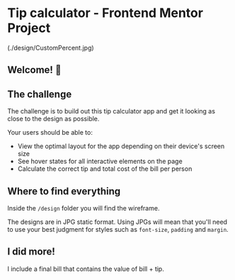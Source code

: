 # Tip calculator - Frontend Mentor Project

(./design/CustomPercent.jpg)

## Welcome! 👋

## The challenge

The challenge is to build out this tip calculator app and get it looking as close to the design as possible.

Your users should be able to:

- View the optimal layout for the app depending on their device's screen size
- See hover states for all interactive elements on the page
- Calculate the correct tip and total cost of the bill per person

## Where to find everything

Inside the `/design` folder you will find the wireframe. 

The designs are in JPG static format. Using JPGs will mean that you'll need to use your best judgment for styles such as `font-size`, `padding` and `margin`. 

## I did more!

I include a final bill that contains the value of bill + tip.
